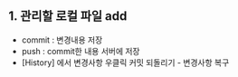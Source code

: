 ## 1. 관리할 로컬 파일 add
- commit : 변경내용 저장   
- push : commit한 내용 서버에 저장   
- [History] 에서 변경사항 우클릭 커밋 되돌리기 - 변경사항 복구
